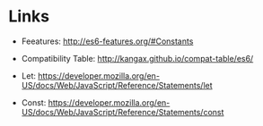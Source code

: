 # Links

* Feeatures: http://es6-features.org/#Constants
* Compatibility Table: http://kangax.github.io/compat-table/es6/

* Let: https://developer.mozilla.org/en-US/docs/Web/JavaScript/Reference/Statements/let
* Const: https://developer.mozilla.org/en-US/docs/Web/JavaScript/Reference/Statements/const
